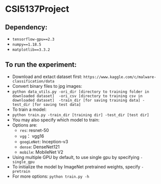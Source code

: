 # CSI5137Project
## Dependency:
* `tensorflow-gpu==2.3`
* `numpy==1.18.5`
* `matplotlib==3.3.2`
## To run the experiment:
* Download and extact dataset first: `https://www.kaggle.com/c/malware-classification/data`
* Convert binary files to jpg images:
* `python data_utils.py -ori_dir [directory to training folder in downloaded dataset] 
-ori_csv [directory to training csv in downloaded dataset] 
-train_dir [for saving training data] -test_dir [for saving test data]`
* To train a model:
* `python train.py -train_dir [training dir] -test_dir [test dir]`
* You may also specify which model to train:
* Options are: 
  * `res`: resnet-50
  * `vgg`： vgg16
  * `googLeNet`: Inception-v3
  * `dense`: DenseNet121
  * `mobile`: MobileNet V2
* Using multiple GPU by default, to use single gpu by specifying `-single_gpu`
* To initialize the model by ImageNet pretrained weights, specify `-pretrain`
* For more options:
`python train.py -h`
